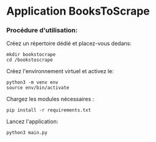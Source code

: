 # Application BooksToScrape

### Procédure d'utilisation:

Créez un répertoire dédié et placez-vous dedans:

```
mkdir bookstocrape
cd /bookstoscrape
```

Créez l'environnement virtuel et activez le:

```
python3 -m venv env
source env/bin/activate
```

Chargez les modules nécessaires :

```
pip install -r requirements.txt
```

Lancez l'application:

```
python3 main.py
```
